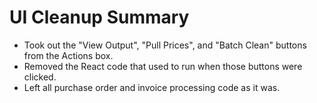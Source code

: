 # UI Cleanup Summary

- Took out the "View Output", "Pull Prices", and "Batch Clean" buttons from the Actions box.
- Removed the React code that used to run when those buttons were clicked.
- Left all purchase order and invoice processing code as it was.
